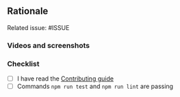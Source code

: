 <!--
Thank you for sending the PR! We appreciate you spending the time to work on these changes.

Help us understand your motivation by explaining why you decided to make this change.

Before submitting a PR, please read https://github.com/Brisklemonade/svelteui/blob/main/CONTRIBUTING.md

1. Give the PR a descriptive title
2. Ensure there is a related issue and it is referenced in the PR text
3. Ensure there are tests that cover the changes
4. Ensure that `npm run test` passes.
5. Ensure that `npm run lint` passes.

Happy contributing!

-->

## Rationale

<!--
Provide a description of what this PR does.
Link issue if there is one, uses `Fixes #ISSUE` if PR fixes a documented bug
-->

Related issue: #ISSUE

### Videos and screenshots

<!--
Provide a screenshot or video of the added feature, if it is called for
-->

### Checklist

- [ ] I have read the [Contributing guide](https://github.com/Brisklemonade/svelteui/blob/main/CONTRIBUTING.md)
- [ ] Commands `npm run test` and `npm run lint` are passing
